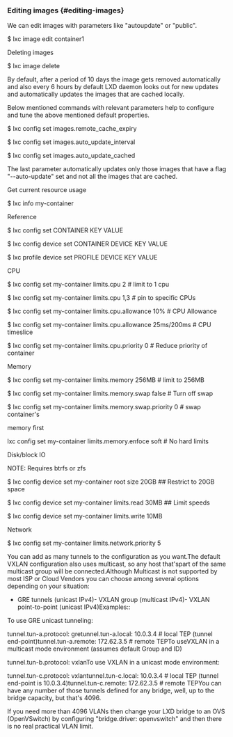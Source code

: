 ### Editing images {#editing-images}

We can edit images with parameters like &quot;autoupdate&quot; or &quot;public&quot;.

$ lxc image edit container1

Deleting images

$ lxc image delete

By default, after a period of 10 days the image gets removed automatically and also every 6 hours by default LXD daemon looks out for new updates and automatically updates the images that are cached locally.

Below mentioned commands with relevant parameters help to configure and tune the above mentioned default properties.

$ lxc config set images.remote_cache_expiry

$ lxc config set images.auto_update_interval

$ lxc config set images.auto_update_cached

The last parameter automatically updates only those images that have a flag &quot;--auto-update&quot; set and not all the images that are cached.

Get current resource usage

$ lxc info my-container

Reference

$ lxc config set CONTAINER KEY VALUE

$ lxc config device set CONTAINER DEVICE KEY VALUE

$ lxc profile device set PROFILE DEVICE KEY VALUE

CPU

$ lxc config set my-container limits.cpu 2 # limit to 1 cpu

$ lxc config set my-container limits.cpu 1,3 # pin to specific CPUs

$ lxc config set my-container limits.cpu.allowance 10% # CPU Allowance

$ lxc config set my-container limits.cpu.allowance 25ms/200ms # CPU timeslice

$ lxc config set my-container limits.cpu.priority 0 # Reduce priority of container

Memory

$ lxc config set my-container limits.memory 256MB # limit to 256MB

$ lxc config set my-container limits.memory.swap false # Turn off swap

$ lxc config set my-container limits.memory.swap.priority 0 # swap container&#039;s

memory first

lxc config set my-container limits.memory.enfoce soft # No hard limits

Disk/block IO

NOTE: Requires btrfs or zfs

$ lxc config device set my-container root size 20GB ## Restrict to 20GB space

$ lxc config device set my-container limits.read 30MB ## Limit speeds

$ lxc config device set my-container limits.write 10MB

Network

$ lxc config set my-container limits.network.priority 5

You can add as many tunnels to the configuration as you want.The default VXLAN configuration also uses multicast, so any host that&#039;spart of the same multicast group will be connected.Although Multicast is not supported by most ISP or Cloud Vendors you can choose among several options depending on your situation:

- GRE tunnels (unicast IPv4)- VXLAN group (multicast IPv4)- VXLAN point-to-point (unicast IPv4)Examples::

To use GRE unicast tunneling:

tunnel.tun-a.protocol: gretunnel.tun-a.local: 10.0.3.4 # local TEP (tunnel end-point)tunnel.tun-a.remote: 172.62.3.5 # remote TEPTo useVXLAN in a multicast mode environment (assumes default Group and ID)

tunnel.tun-b.protocol: vxlanTo use VXLAN in a unicast mode environment:

tunnel.tun-c.protocol: vxlantunnel.tun-c.local: 10.0.3.4 # local TEP (tunnel end-point is 10.0.3.4)tunnel.tun-c.remote: 172.62.3.5 # remote TEPYou can have any number of those tunnels defined for any bridge, well, up to the bridge capacity, but that&#039;s 4096.

If you need more than 4096 VLANs then change your LXD bridge to an OVS (OpenVSwitch) by configuring &quot;bridge.driver: openvswitch&quot; and then there is no real practical VLAN limit.